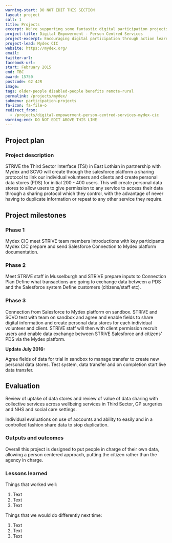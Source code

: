 ```yaml
---
warning-start: DO NOT EDIT THIS SECTION
layout: project
call: 1
title: Projects
excerpt: We're supporting some fantastic digital participation projects. Here are their stories.
project-title: Digital Empowerment - Person Centred Services
project-excerpt: Encouraging digital participation through action learning and knowledge exchange
project-lead: Mydex CIC
website: https://mydex.org/
email:
twitter-url:
facebook-url:
start: February 2015
end: TBC
award: 15750
postcode: G2 4JR
image:
tags: older-people disabled-people benefits remote-rural
permalink: /projects/mydex/
submenu: participation-projects
fa-icon: fa-file-o
redirect_from:
  - /projects/digital-empowerment-person-centred-services-mydex-cic
warning-end: DO NOT EDIT ABOVE THIS LINE
---
```


## Project plan

### Project description

STRiVE the Third Sector Interface (TSI) in East Lothian in partnership with Mydex and SCVO will create through the salesforce platform a sharing protocol to link our individual volunteers and clients and create personal data stores (PDS) for initial 200 - 400 users. This will create personal data stores to allow users to give permission to any service to access their data through a sharing protocol which they control, with the advantage of never having to duplicate information or repeat to any other service they require.


## Project milestones

### Phase 1

Mydex CIC meet STRiVE team members Introductions with key participants Mydex CIC prepare and send Salesforce Connection to Mydex platform documentation.

### Phase 2

Meet STRiVE staff in Musselburgh and STRiVE prepare inputs to Connection Plan Define what transactions are going to exchange data between a PDS and the Salesforce system Define customers (citizens/staff etc).

### Phase 3

Connection from Salesforce to Mydex platform on sandbox.
STRiVE and SCVO test with team on sandbox and agree and enable fields to share digital information and create personal data stores for each individual volunteer and client. STRiVE staff will then with client permission recruit users and enable data exchange between STRiVE Salesforce and citizens’ PDS via the Mydex platform.

**Update July 2016:**

Agree fields of data for trial in sandbox to manage transfer to create new personal data stores. Test system, data transfer and on completion start live data transfer.

## Evaluation

Review of uptake of data stores and review of value of data sharing with collective services across wellbeing services in Third Sector, GP surgeries and NHS and social care settings.

Individual evaluations on use of accounts and ability to easily and in a controlled fashion share data to stop duplication.

### Outputs and outcomes

Overall this project is designed to put people in charge of their own data, allowing a person centered approach, putting the citizen rather than the agency in charge.

### Lessons learned

Things that worked well:

1. Text
2. Text
3. Text

Things that we would do differently next time:

1. Text
2. Text
3. Text
